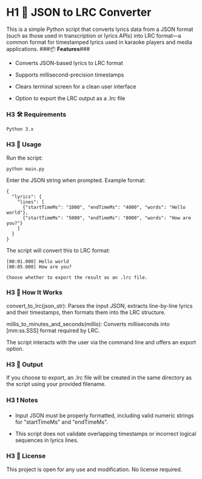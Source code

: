 # H1 🎵 **JSON to LRC Converter**

This is a simple Python script that converts lyrics data from a JSON format (such as those used in transcription or lyrics APIs) into LRC format—a common format for timestamped lyrics used in karaoke players and media applications.
###📦 **Features**###

  - Converts JSON-based lyrics to LRC format

  - Supports millisecond-precision timestamps

  - Clears terminal screen for a clean user interface

  - Option to export the LRC output as a .lrc file

### H3 🛠 **Requirements**

    Python 3.x


### H3 🚀 **Usage**

Run the script:

    python main.py

Enter the JSON string when prompted. Example format:

    {
      "lyrics": {
        "lines": [
          {"startTimeMs": "1000", "endTimeMs": "4000", "words": "Hello world"},
          {"startTimeMs": "5000", "endTimeMs": "8000", "words": "How are you?"}
        ]
      }
    }


The script will convert this to LRC format:

    [00:01.000] Hello world
    [00:05.000] How are you?

    Choose whether to export the result as an .lrc file.

### H3 🧠 **How It Works**

  convert_to_lrc(json_str): Parses the input JSON, extracts line-by-line lyrics and their timestamps, then formats them into the LRC structure.

  millis_to_minutes_and_seconds(millis): Converts milliseconds into [mm:ss.SSS] format required by LRC.

  The script interacts with the user via the command line and offers an export option.

### H3 📁 **Output**

If you choose to export, an .lrc file will be created in the same directory as the script using your provided filename.

### H3 ❗ **Notes**

  - Input JSON must be properly formatted, including valid numeric strings for "startTimeMs" and "endTimeMs".

  - This script does not validate overlapping timestamps or incorrect logical sequences in lyrics lines.

### H3 📝 **License**

This project is open for any use and modification. No license required.
